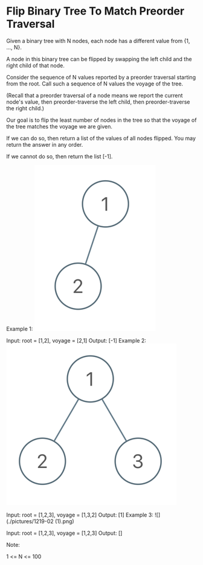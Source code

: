 # Flip Binary Tree To Match Preorder Traversal
Given a binary tree with N nodes, each node has a different value from {1, ..., N}.

A node in this binary tree can be flipped by swapping the left child and the right child of that node.

Consider the sequence of N values reported by a preorder traversal starting from the root.  Call such a sequence of N values the voyage of the tree.

(Recall that a preorder traversal of a node means we report the current node's value, then preorder-traverse the left child, then preorder-traverse the right child.)

Our goal is to flip the least number of nodes in the tree so that the voyage of the tree matches the voyage we are given.

If we can do so, then return a list of the values of all nodes flipped.  You may return the answer in any order.

If we cannot do so, then return the list [-1].

 

Example 1:
![](./pictures/1219-01.png)

Input: root = [1,2], voyage = [2,1]
Output: [-1]
Example 2:
![](./pictures/1219-02.png)

Input: root = [1,2,3], voyage = [1,3,2]
Output: [1]
Example 3:
![](./pictures/1219-02 (1).png)

Input: root = [1,2,3], voyage = [1,2,3]
Output: []
 

Note:

1 <= N <= 100